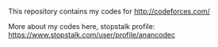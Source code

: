 This repository contains my codes for http://codeforces.com/ 

More about my codes here, stopstalk profile: https://www.stopstalk.com/user/profile/anancodec
